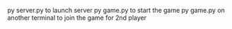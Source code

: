 py server.py to launch server
py game.py to start the game
py game.py on another terminal to join the game for 2nd player 
